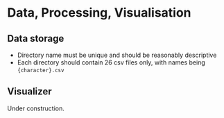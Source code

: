 # Data, Processing, Visualisation

## Data storage

- Directory name must be unique and should be reasonably descriptive
- Each directory should contain 26 csv files only, with names being `{character}.csv`

## Visualizer

Under construction.
